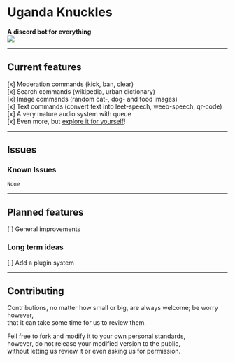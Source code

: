 # Uganda Knuckles
**A discord bot for everything**\
![](https://cdn.discordapp.com/app-icons/720214661047386176/efdd2b809177ed111405574cc24838c9.png)
***
## Current features
[x] Moderation commands (kick, ban, clear)\
[x] Search commands (wikipedia, urban dictionary)\
[x] Image commands (random cat-, dog- and food images)\
[x] Text commands (convert text into leet-speech, weeb-speech, qr-code)\
[x] A very mature audio system with queue\
[x] Even more, but [explore it for yourself](https://discord.com/api/oauth2/authorize?client_id=720214661047386176&permissions=8&scope=applications.commands%20bot)!
***
## Issues
### Known Issues
`None`
***
## Planned features
[ ] General improvements

### Long term ideas
[ ] Add a plugin system
***
## Contributing
Contributions, no matter how small or big, are always welcome; be worry however,\
that it can take some time for us to review them.

Fell free to fork and modify it to your own personal standards,\
however, do not release your modified version to the public,\
without letting us review it or even asking us for permission.

